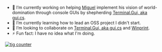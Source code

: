 - 🔭 I’m currently working on helping [Miguel](https://github.com/migueldeicaza) implement his vision of world-domination through console GUIs by shepherding [Terminal.Gui, aka gui.cs](https://github.com/migueldeicaza/gui.cs). 
- 🌱 I’m currently learning how to lead an OSS project I didn't start.
- 👯 I’m looking to collaborate on [Terminal.Gui, aka gui.cs](https://github.com/migueldeicaza/gui.cs) and [Winprint](https://github.com/tig/winprint).
- ⚡ Fun fact: I have no idea what I'm doing.

[![tig counter](https://www.randos.online/u/tig)](https://randos.online/u/tig/next)
